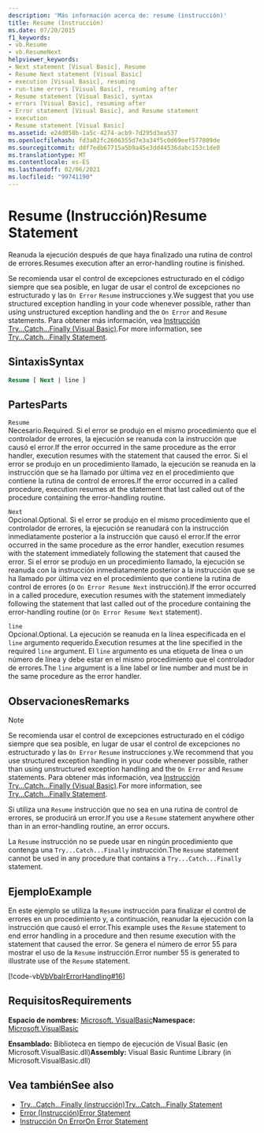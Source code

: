 ```yaml
---
description: 'Más información acerca de: resume (instrucción)'
title: Resume (Instrucción)
ms.date: 07/20/2015
f1_keywords:
- vb.Resume
- vb.ResumeNext
helpviewer_keywords:
- Next statement [Visual Basic], Resume
- Resume Next statement [Visual Basic]
- execution [Visual Basic], resuming
- run-time errors [Visual Basic], resuming after
- Resume statement [Visual Basic], syntax
- errors [Visual Basic], resuming after
- Error statement [Visual Basic], and Resume statement
- execution
- Resume statement [Visual Basic]
ms.assetid: e24d058b-1a5c-4274-acb9-7d295d3ea537
ms.openlocfilehash: fd3a02fc2606355d7e3a34f5c0d69eef577809de
ms.sourcegitcommit: ddf7edb67715a5b9a45e3dd44536dabc153c1de0
ms.translationtype: MT
ms.contentlocale: es-ES
ms.lasthandoff: 02/06/2021
ms.locfileid: "99741190"
---
```

# <a name="resume-statement"></a><span data-ttu-id="e88ab-103">Resume (Instrucción)</span><span class="sxs-lookup"><span data-stu-id="e88ab-103">Resume Statement</span></span>

<span data-ttu-id="e88ab-104">Reanuda la ejecución después de que haya finalizado una rutina de control de errores.</span><span class="sxs-lookup"><span data-stu-id="e88ab-104">Resumes execution after an error-handling routine is finished.</span></span>  
  
 <span data-ttu-id="e88ab-105">Se recomienda usar el control de excepciones estructurado en el código siempre que sea posible, en lugar de usar el control de excepciones no estructurado y las `On Error` `Resume` instrucciones y.</span><span class="sxs-lookup"><span data-stu-id="e88ab-105">We suggest that you use structured exception handling in your code whenever possible, rather than using unstructured exception handling and the `On Error` and `Resume` statements.</span></span> <span data-ttu-id="e88ab-106">Para obtener más información, vea [Instrucción Try...Catch...Finally (Visual Basic)](try-catch-finally-statement.md).</span><span class="sxs-lookup"><span data-stu-id="e88ab-106">For more information, see [Try...Catch...Finally Statement](try-catch-finally-statement.md).</span></span>  
  
## <a name="syntax"></a><span data-ttu-id="e88ab-107">Sintaxis</span><span class="sxs-lookup"><span data-stu-id="e88ab-107">Syntax</span></span>  
  
```vb  
Resume [ Next | line ]  
```  
  
## <a name="parts"></a><span data-ttu-id="e88ab-108">Partes</span><span class="sxs-lookup"><span data-stu-id="e88ab-108">Parts</span></span>  

 `Resume`  
 <span data-ttu-id="e88ab-109">Necesario.</span><span class="sxs-lookup"><span data-stu-id="e88ab-109">Required.</span></span> <span data-ttu-id="e88ab-110">Si el error se produjo en el mismo procedimiento que el controlador de errores, la ejecución se reanuda con la instrucción que causó el error.</span><span class="sxs-lookup"><span data-stu-id="e88ab-110">If the error occurred in the same procedure as the error handler, execution resumes with the statement that caused the error.</span></span> <span data-ttu-id="e88ab-111">Si el error se produjo en un procedimiento llamado, la ejecución se reanuda en la instrucción que se ha llamado por última vez en el procedimiento que contiene la rutina de control de errores.</span><span class="sxs-lookup"><span data-stu-id="e88ab-111">If the error occurred in a called procedure, execution resumes at the statement that last called out of the procedure containing the error-handling routine.</span></span>  
  
 `Next`  
 <span data-ttu-id="e88ab-112">Opcional.</span><span class="sxs-lookup"><span data-stu-id="e88ab-112">Optional.</span></span> <span data-ttu-id="e88ab-113">Si el error se produjo en el mismo procedimiento que el controlador de errores, la ejecución se reanudará con la instrucción inmediatamente posterior a la instrucción que causó el error.</span><span class="sxs-lookup"><span data-stu-id="e88ab-113">If the error occurred in the same procedure as the error handler, execution resumes with the statement immediately following the statement that caused the error.</span></span> <span data-ttu-id="e88ab-114">Si el error se produjo en un procedimiento llamado, la ejecución se reanuda con la instrucción inmediatamente posterior a la instrucción que se ha llamado por última vez en el procedimiento que contiene la rutina de control de errores (o `On Error Resume Next` instrucción).</span><span class="sxs-lookup"><span data-stu-id="e88ab-114">If the error occurred in a called procedure, execution resumes with the statement immediately following the statement that last called out of the procedure containing the error-handling routine (or `On Error Resume Next` statement).</span></span>  
  
 `line`  
 <span data-ttu-id="e88ab-115">Opcional.</span><span class="sxs-lookup"><span data-stu-id="e88ab-115">Optional.</span></span> <span data-ttu-id="e88ab-116">La ejecución se reanuda en la línea especificada en el `line` argumento requerido.</span><span class="sxs-lookup"><span data-stu-id="e88ab-116">Execution resumes at the line specified in the required `line` argument.</span></span> <span data-ttu-id="e88ab-117">El `line` argumento es una etiqueta de línea o un número de línea y debe estar en el mismo procedimiento que el controlador de errores.</span><span class="sxs-lookup"><span data-stu-id="e88ab-117">The `line` argument is a line label or line number and must be in the same procedure as the error handler.</span></span>  
  
## <a name="remarks"></a><span data-ttu-id="e88ab-118">Observaciones</span><span class="sxs-lookup"><span data-stu-id="e88ab-118">Remarks</span></span>  
  
> [!NOTE]
> <span data-ttu-id="e88ab-119">Se recomienda usar el control de excepciones estructurado en el código siempre que sea posible, en lugar de usar el control de excepciones no estructurado y las `On Error` `Resume` instrucciones y.</span><span class="sxs-lookup"><span data-stu-id="e88ab-119">We recommend that you use structured exception handling in your code whenever possible, rather than using unstructured exception handling and the `On Error` and `Resume` statements.</span></span> <span data-ttu-id="e88ab-120">Para obtener más información, vea [Instrucción Try...Catch...Finally (Visual Basic)](try-catch-finally-statement.md).</span><span class="sxs-lookup"><span data-stu-id="e88ab-120">For more information, see [Try...Catch...Finally Statement](try-catch-finally-statement.md).</span></span>  
  
 <span data-ttu-id="e88ab-121">Si utiliza una `Resume` instrucción que no sea en una rutina de control de errores, se producirá un error.</span><span class="sxs-lookup"><span data-stu-id="e88ab-121">If you use a `Resume` statement anywhere other than in an error-handling routine, an error occurs.</span></span>  
  
 <span data-ttu-id="e88ab-122">La `Resume` instrucción no se puede usar en ningún procedimiento que contenga una `Try...Catch...Finally` instrucción.</span><span class="sxs-lookup"><span data-stu-id="e88ab-122">The `Resume` statement cannot be used in any procedure that contains a `Try...Catch...Finally` statement.</span></span>  
  
## <a name="example"></a><span data-ttu-id="e88ab-123">Ejemplo</span><span class="sxs-lookup"><span data-stu-id="e88ab-123">Example</span></span>  

 <span data-ttu-id="e88ab-124">En este ejemplo se utiliza la `Resume` instrucción para finalizar el control de errores en un procedimiento y, a continuación, reanudar la ejecución con la instrucción que causó el error.</span><span class="sxs-lookup"><span data-stu-id="e88ab-124">This example uses the `Resume` statement to end error handling in a procedure and then resume execution with the statement that caused the error.</span></span> <span data-ttu-id="e88ab-125">Se genera el número de error 55 para mostrar el uso de la `Resume` instrucción.</span><span class="sxs-lookup"><span data-stu-id="e88ab-125">Error number 55 is generated to illustrate use of the `Resume` statement.</span></span>  
  
 [!code-vb[VbVbalrErrorHandling#16](~/samples/snippets/visualbasic/VS_Snippets_VBCSharp/VbVbalrErrorHandling/VB/Class1.vb#16)]  
  
## <a name="requirements"></a><span data-ttu-id="e88ab-126">Requisitos</span><span class="sxs-lookup"><span data-stu-id="e88ab-126">Requirements</span></span>  

 <span data-ttu-id="e88ab-127">**Espacio de nombres:** [Microsoft. VisualBasic](../runtime-library-members.md)</span><span class="sxs-lookup"><span data-stu-id="e88ab-127">**Namespace:** [Microsoft.VisualBasic](../runtime-library-members.md)</span></span>  
  
 <span data-ttu-id="e88ab-128">**Ensamblado:** Biblioteca en tiempo de ejecución de Visual Basic (en Microsoft.VisualBasic.dll)</span><span class="sxs-lookup"><span data-stu-id="e88ab-128">**Assembly:** Visual Basic Runtime Library (in Microsoft.VisualBasic.dll)</span></span>  
  
## <a name="see-also"></a><span data-ttu-id="e88ab-129">Vea también</span><span class="sxs-lookup"><span data-stu-id="e88ab-129">See also</span></span>

- [<span data-ttu-id="e88ab-130">Try...Catch...Finally (instrucción)</span><span class="sxs-lookup"><span data-stu-id="e88ab-130">Try...Catch...Finally Statement</span></span>](try-catch-finally-statement.md)
- [<span data-ttu-id="e88ab-131">Error (Instrucción)</span><span class="sxs-lookup"><span data-stu-id="e88ab-131">Error Statement</span></span>](error-statement.md)
- [<span data-ttu-id="e88ab-132">Instrucción On Error</span><span class="sxs-lookup"><span data-stu-id="e88ab-132">On Error Statement</span></span>](on-error-statement.md)
